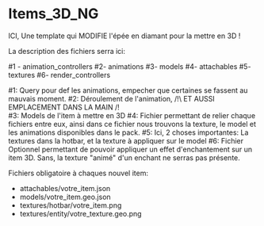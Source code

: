 # Items_3D_NG


ICI, Une template qui MODIFIE l'épée en diamant pour la mettre en 3D !

La description des fichiers serra ici:



#1 - animation_controllers
#2- animations
#3- models 
#4- attachables
#5- textures
#6- render_controllers


#1: Query pour def les animations, empecher que certaines se fassent au mauvais moment.
#2: Déroulement de l'animation, /!\ ET AUSSI EMPLACEMENT DANS LA MAIN /!\
#3: Models de l'item à mettre en 3D
#4: Fichier permettant de relier chaque fichiers entre eux, ainsi dans ce fichier nous trouvons la texture, le model et les animations disponibles dans le pack.
#5: Ici, 2 choses importantes: La textures dans la hotbar, et la texture à appliquer sur le model
#6: Fichier Optionnel permettant de pouvoir appliquer un effet d'enchantement sur un item 3D. Sans, la texture "animé" d'un enchant ne serras pas présente.


Fichiers obligatoire à chaques nouvel item: 

- attachables/votre_item.json
- models/votre_item.geo.json
- textures/hotbar/votre_item.png
- textures/entity/votre_texture.geo.png
